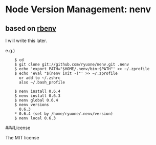 # Node Version Management: nenv
## based on [rbenv](https://github.com/sstephenson/rbenv)

I will write this later.

e.g.)

        $ cd
        $ git clone git://github.com/ryuone/nenv.git .nenv
        $ echo 'export PATH="$HOME/.nenv/bin:$PATH"' >> ~/.zprofile
        $ echo 'eval "$(nenv init -)"' >> ~/.zprofile
          or add to ~/.zshrc
          also ~/.bash_profile

        $ nenv install 0.6.4
        $ nenv install 0.6.3
        $ nenv global 0.6.4
        $ nenv versions
          0.6.3
        * 0.6.4 (set by /home/ryuone/.nenv/version)
        $ nenv local 0.6.3


###License

The MIT license
